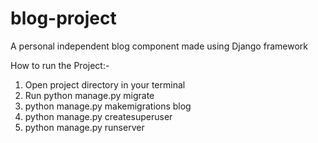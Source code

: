 # blog-project
A personal independent blog component made using Django framework

How to run the Project:- 
1. Open project directory in your terminal
2. Run python manage.py migrate 
3. python manage.py makemigrations blog 
4. python manage.py createsuperuser 
5. python manage.py runserver
 
